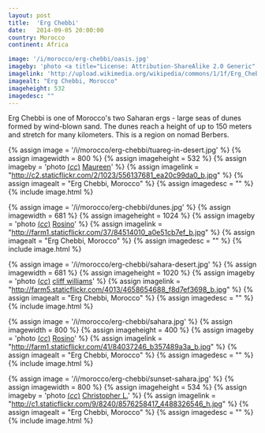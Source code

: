 ```yaml
---
layout: post
title:  'Erg Chebbi'
date:   2014-09-05 20:00:00
country: Morocco
continent: Africa

image: '/i/morocco/erg-chebbi/oasis.jpg'
imageby: 'photo <a title="License: Attribution-ShareAlike 2.0 Generic" href="https://creativecommons.org/licenses/by-sa/2.0/">(<em>cc</em>)</a> <a href="http://www.flickr.com/photos/rosino/84514009">Rosino</a>'
imagelink: 'http://upload.wikimedia.org/wikipedia/commons/1/1f/Erg_Chebbi_Maroc.jpg'
imagealt: "Erg Chebbi, Morocco"
imageheight: 532
imagedesc: ""
---
```


Erg Chebbi is one of Morocco's two Saharan ergs - large seas of dunes formed by wind-blown sand. The dunes reach a height of up to 150 meters and stretch for many kilometers. This is a region on nomad Berbers.

{% assign image = '/i/morocco/erg-chebbi/tuareg-in-desert.jpg' %}
{% assign imagewidth = 800 %}
{% assign imageheight = 532 %}
{% assign imageby = 'photo <a title="License: Attribution 2.0 Generic" href="https://creativecommons.org/licenses/by/2.0/">(<em>cc</em>)</a> <a href="http://www.flickr.com/photos/amerune/556137681">Maureen</a>' %}
{% assign imagelink = "http://c2.staticflickr.com/2/1023/556137681_ea20c99da0_b.jpg" %}
{% assign imagealt = "Erg Chebbi, Morocco" %}
{% assign imagedesc = "" %}
{% include image.html %}

{% assign image = '/i/morocco/erg-chebbi/dunes.jpg' %}
{% assign imagewidth = 681 %}
{% assign imageheight = 1024 %}
{% assign imageby = 'photo <a title="License: Attribution-ShareAlike 2.0 Generic" href="https://creativecommons.org/licenses/by-sa/2.0/">(<em>cc</em>)</a> <a href="http://www.flickr.com/photos/rosino/84514010">Rosino</a>' %}
{% assign imagelink = "http://farm1.staticflickr.com/37/84514010_a0e51cb7ef_b.jpg" %}
{% assign imagealt = "Erg Chebbi, Morocco" %}
{% assign imagedesc = "" %}
{% include image.html %}

{% assign image = '/i/morocco/erg-chebbi/sahara-desert.jpg' %}
{% assign imagewidth = 681 %}
{% assign imageheight = 1020 %}
{% assign imageby = 'photo <a title="License: Attribution-ShareAlike 2.0 Generic" href="https://creativecommons.org/licenses/by-sa/2.0/">(<em>cc</em>)</a> <a href="http://www.flickr.com/photos/indiepants/4658654688">cliff williams</a>' %}
{% assign imagelink = "http://farm5.staticflickr.com/4013/4658654688_f8d7ef3698_b.jpg" %}
{% assign imagealt = "Erg Chebbi, Morocco" %}
{% assign imagedesc = "" %}
{% include image.html %}

{% assign image = '/i/morocco/erg-chebbi/sahara.jpg' %}
{% assign imagewidth = 800 %}
{% assign imageheight = 400 %}
{% assign imageby = 'photo <a title="License: Attribution-ShareAlike 2.0 Generic" href="https://creativecommons.org/licenses/by-sa/2.0/">(<em>cc</em>)</a> <a href="http://www.flickr.com/photos/rosino/84037246">Rosino</a>' %}
{% assign imagelink = "http://farm1.staticflickr.com/41/84037246_b357489a3a_b.jpg" %}
{% assign imagealt = "Erg Chebbi, Morocco" %}
{% assign imagedesc = "" %}
{% include image.html %}

{% assign image = '/i/morocco/erg-chebbi/sunset-sahara.jpg' %}
{% assign imagewidth = 800 %}
{% assign imageheight = 534 %}
{% assign imageby = 'photo <a title="License: Attribution 2.0 Generic" href="https://creativecommons.org/licenses/by/2.0/">(<em>cc</em>)</a> <a href="http://www.flickr.com/photos/toffiundkamera/8576258417">Christopher L.</a>' %}
{% assign imagelink = "http://c1.staticflickr.com/9/8240/8576258417_4488326546_h.jpg" %}
{% assign imagealt = "Erg Chebbi, Morocco" %}
{% assign imagedesc = "" %}
{% include image.html %}